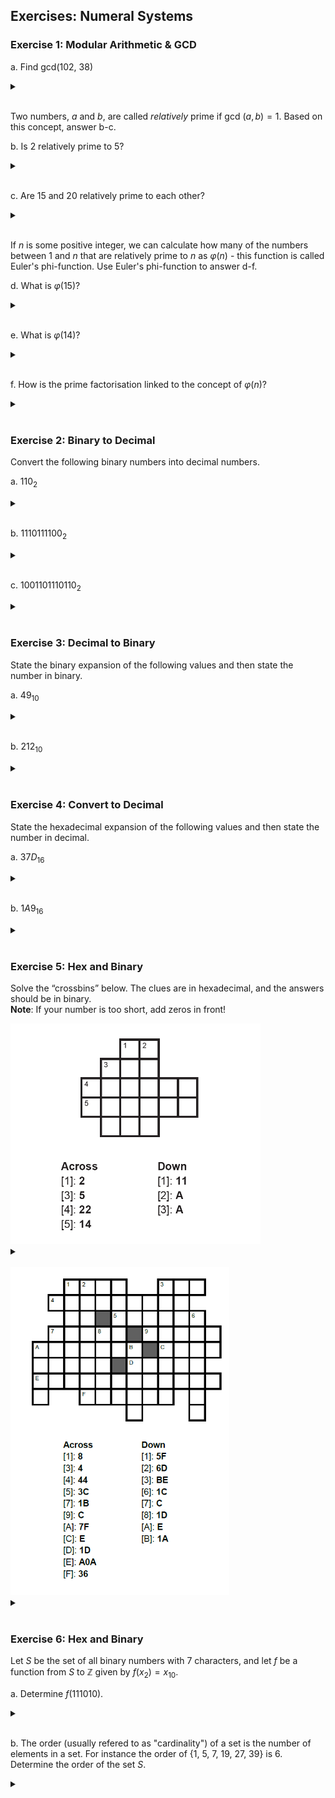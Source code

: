 ## Exercises: Numeral Systems

### Exercise 1: Modular Arithmetic & GCD

a. Find gcd(102, 38)
<details>

<br>
<summary> </summary>

$2$

</details>

<br>

Two numbers, $a$ and $b$, are called *relatively* prime if gcd $(a, b)=1$. Based on this concept, answer b-c.

b. Is 2 relatively prime to 5?
<details>

<br>
<summary> </summary>

Yes

</details>

<br>

c. Are 15 and 20 relatively prime to each other?
<details>

<br>
<summary> </summary>

No

</details>

<br>

If $n$ is some positive integer, we can calculate how many of the numbers between 1 and $n$ that are relatively prime to $n$ as $\varphi(n)$ - this function is called Euler's phi-function. Use Euler's phi-function to answer d-f.

d. What is $\varphi(15)$?
<details>

<br>
<summary> </summary>

8

</details>

<br>

e. What is $\varphi(14)$?
<details>

<br>
<summary> </summary>

6

</details>

<br>

f. How is the prime factorisation linked to the concept of $\varphi(n)$?
<details>

<br>
<summary> </summary>

If $n = pq$, where $p$ and $q$ are prime, then $\varphi(n) = (p-1)(q-1)$?

</details>

<br>


### Exercise 2: Binary to Decimal

Convert the following binary numbers into decimal numbers.

a. $110_2$
<details>

<br>
<summary> </summary>

$6_{10}$

</details>

<br>

b. $1110111100_2$

<details>

<br>
  <summary> </summary>

$956_{10}$

</details>

<br>

c. $1001101110110_2$

<details> <br>
  <summary> </summary>

$4982_{10}$

</details>

<br>

### Exercise 3: Decimal to Binary
State the binary expansion of the following values and then state the number in binary. 

a. $49_{10}$

<details> <br>
  <summary> </summary>

$1\cdot2^5 + 1\cdot2^4 + 0\cdot2^3 + 0\cdot 2^2 + 0\cdot 2^1 + 1\cdot2^0$

$110001$

</details>

<br>

b. $212_{10}$

<details> <br>
  <summary> </summary>

$1\cdot 2^7 + 1\cdot 2^6 + 1 \cdot 2^4 + 1 \cdot 2^2$

$11010100_2$

</details>

<br>


### Exercise 4: Convert to Decimal
State the hexadecimal expansion of the following values and then state the number in decimal. 

a. $37D_{16}$

<details> <br>
  <summary> </summary>

$3 \cdot 16^2 + 7 \cdot 16^1 + 13 \cdot 16^0$

$893_{10}$

</details>

<br>

b. $1 A 9_{16}$

<details> <br>
  <summary> </summary>

$1 \cdot 16^2 + 10 \cdot 16^1 + 9 \cdot 16^0$

$425$

</details>

<br>

### Exercise 5: Hex and Binary

Solve the “crossbins” below. The clues are in hexadecimal, and the answers should be in binary.  
**Note**: If your number is too short, add zeros in front!

<img src="https://github.com/RBrooksDK/MSE1/blob/main/03_Numeral_systems/crossbin1.png" alt="Crossbin 1" width="400"/>

<details> <br>
  <summary> </summary>

<img src="https://github.com/RBrooksDK/MSE1/blob/main/03_Numeral_systems/crossbin1sol-1.jpg" alt="Crossbin 1" width="400"/>

</details>

<br>

<img src="https://github.com/RBrooksDK/MSE1/blob/main/03_Numeral_systems/crossbin2.png" alt="Crossbin 2" width="350"/>

<details> <br>
  <summary> </summary>

<img src="https://github.com/RBrooksDK/MSE1/blob/main/03_Numeral_systems/crossbin2sol-1.jpg" alt="Crossbin 2" width="350"/>

</details> 

<br>


### Exercise 6: Hex and Binary

Let $S$ be the set of all binary numbers with 7 characters, and let $f$ be a function from $S$ to $\mathbb{Z}$ given by $f(x_2) = x_{10}$.

a. Determine $f(111010)$.

<details> <br>
  <summary> </summary>

58

</details> 

<br>

b. The order (usually refered to as "cardinality") of a set is the number of elements in a set. For instance the order of {1, 5, 7, 19, 27, 39} is 6. Determine the order of the set $S$.

<details> <br>
  <summary> </summary>

128

</details> 

<br>
